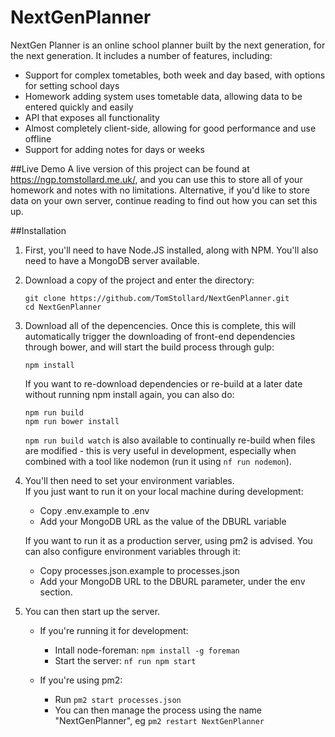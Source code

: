 # NextGenPlanner
NextGen Planner is an online school planner built by the next generation, for the next generation. It includes a number of features, including:
- Support for complex tometables, both week and day based, with options for setting school days
- Homework adding system uses tometable data, allowing data to be entered quickly and easily
- API that exposes all functionality
- Almost completely client-side, allowing for good performance and use offline
- Support for adding notes for days or weeks  

##Live Demo
A live version of this project can be found at <https://ngp.tomstollard.me.uk/>, and you can use this to store all of your homework and notes with no limitations. Alternative, if you'd like to store data on your own server, continue reading to find out how you can set this up.

##Installation
1. First, you'll need to have Node.JS installed, along with NPM. You'll also need to have a MongoDB server available.
2. Download a copy of the project and enter the directory:  

    ```
    git clone https://github.com/TomStollard/NextGenPlanner.git
    cd NextGenPlanner
    ```
3. Download all of the depencencies. Once this is complete, this will automatically trigger the downloading of front-end dependencies through bower, and will start the build process through gulp:

    ```
    npm install
    ```
    
    If you want to re-download dependencies or re-build at a later date without running npm install again, you can also do:
    ```
    npm run build
    npm run bower install
    ```
    
    `npm run build watch` is also available to continually re-build when files are modified - this is very useful in development, especially when combined with a tool like nodemon (run it using `nf run nodemon`).
4. You'll then need to set your environment variables.  
    If you just want to run it on your local machine during development:
      - Copy .env.example to .env
      - Add your MongoDB URL as the value of the DBURL variable
    
    If you want to run it as a production server, using pm2 is advised. You can also configure environment variables through it:
      - Copy processes.json.example to processes.json
      - Add your MongoDB URL to the DBURL parameter, under the env section.
5. You can then start up the server.  
    - If you're running it for development:
      - Intall node-foreman: `npm install -g foreman`
      - Start the server: `nf run npm start`

    - If you're using pm2:
      - Run `pm2 start processes.json`
      - You can then manage the process using the name "NextGenPlanner", eg `pm2 restart NextGenPlanner`
    
